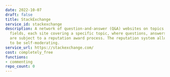 ```yaml
---
date: 2022-10-07
draft: false
title: StackExchange
service_id: stackexchange
description: A network of question-and-answer (Q&A) websites on topics in diverse
  fields, each site covering a specific topic, where questions, answers, and users
  are subject to a reputation award process. The reputation system allows the sites
  to be self-moderating.
service_url: https://stackexchange.com/
cost: completely_free
functions:
- commenting
repo_count: 0
---
```




